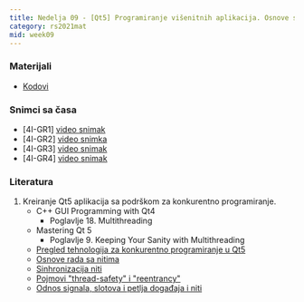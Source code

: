 ```yaml
---
title: Nedelja 09 - [Qt5] Programiranje višenitnih aplikacija. Osnove sinhronizacije niti.
category: rs2021mat
mid: week09
---
```


### Materijali

- [Kodovi](https://github.com/MATF-RS21/zvanicni-materijali/tree/main/09-konkurentno-programiranje)

### Snimci sa časa

- [4I-GR1] [video snimak](https://youtu.be/dIrcFG2KbKM)
- [4I-GR2] [video snimka](https://youtu.be/riWq3ftHQkw)
- [4I-GR3] [video snimak](http://enastava.matf.bg.ac.rs/~nikola_ajzenhamer/2020-2021/rs/RS%2009/RS%2009_player.html)
- [4I-GR4] [video snimak](https://youtu.be/dIrcFG2KbKM)

### Literatura

1. Kreiranje Qt5 aplikacija sa podrškom za konkurentno programiranje.
    - C++ GUI Programming with Qt4
        - Poglavlje 18. Multithreading
    - Mastering Qt 5
        - Poglavlje 9. Keeping Your Sanity with Multithreading
    - [Pregled tehnologija za konkurentno programiranje u Qt5](https://doc.qt.io/qt-5/threads-technologies.html)
    - [Osnove rada sa nitima](https://doc.qt.io/qt-5/thread-basics.html)
    - [Sinhronizacija niti](https://doc.qt.io/qt-5/threads-synchronizing.html)
    - [Pojmovi "thread-safety" i "reentrancy"](https://doc.qt.io/qt-5/threads-reentrancy.html)
    - [Odnos signala, slotova i petlja događaja i niti](https://doc.qt.io/qt-5/threads-qobject.html)
